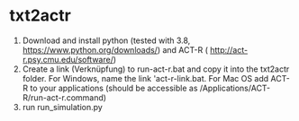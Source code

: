 # txt2actr

1. Download and install python (tested with 3.8, https://www.python.org/downloads/) and ACT-R ( http://act-r.psy.cmu.edu/software/)
2. Create a link (Verknüpfung) to run-act-r.bat and copy it into the txt2actr folder. For Windows, name the link 'act-r-link.bat. For Mac OS add ACT-R to your applications (should be accessible as /Applications/ACT-R/run-act-r.command)
3. run run_simulation.py
